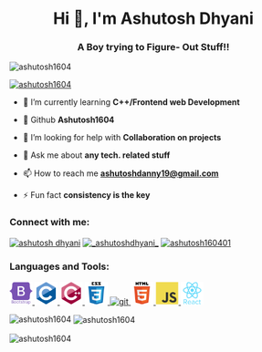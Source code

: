 <h1 align="center">Hi 👋, I'm Ashutosh Dhyani</h1>
<h3 align="center">A Boy trying to Figure- Out Stuff!!</h3>

<p align="left"> <img src="https://komarev.com/ghpvc/?username=ashutosh1604&label=Profile%20views&color=0e75b6&style=flat" alt="ashutosh1604" /> </p>

<p align="left"> <a href="https://github.com/ryo-ma/github-profile-trophy"><img src="https://github-profile-trophy.vercel.app/?username=ashutosh1604" alt="ashutosh1604" /></a> </p>

- 🌱 I’m currently learning **C++/Frontend web Development**

- 👯 Github **Ashutosh1604**

- 🤝 I’m looking for help with **Collaboration on projects**

- 💬 Ask me about **any tech. related stuff**

- 📫 How to reach me **ashutoshdanny19@gmail.com**

- ⚡ Fun fact **consistency is the key**

<h3 align="left">Connect with me:</h3>
<p align="left">
<a href="https://fb.com/ashutosh dhyani" target="blank"><img align="center" src="https://raw.githubusercontent.com/rahuldkjain/github-profile-readme-generator/master/src/images/icons/Social/facebook.svg" alt="ashutosh dhyani" height="30" width="40" /></a>
<a href="https://instagram.com/_ashutoshdhyani_" target="blank"><img align="center" src="https://raw.githubusercontent.com/rahuldkjain/github-profile-readme-generator/master/src/images/icons/Social/instagram.svg" alt="_ashutoshdhyani_" height="30" width="40" /></a>
<a href="https://www.leetcode.com/ashutosh160401" target="blank"><img align="center" src="https://raw.githubusercontent.com/rahuldkjain/github-profile-readme-generator/master/src/images/icons/Social/leet-code.svg" alt="ashutosh160401" height="30" width="40" /></a>
</p>

<h3 align="left">Languages and Tools:</h3>
<p align="left"> <a href="https://getbootstrap.com" target="_blank" rel="noreferrer"> <img src="https://raw.githubusercontent.com/devicons/devicon/master/icons/bootstrap/bootstrap-plain-wordmark.svg" alt="bootstrap" width="40" height="40"/> </a> <a href="https://www.cprogramming.com/" target="_blank" rel="noreferrer"> <img src="https://raw.githubusercontent.com/devicons/devicon/master/icons/c/c-original.svg" alt="c" width="40" height="40"/> </a> <a href="https://www.w3schools.com/cpp/" target="_blank" rel="noreferrer"> <img src="https://raw.githubusercontent.com/devicons/devicon/master/icons/cplusplus/cplusplus-original.svg" alt="cplusplus" width="40" height="40"/> </a> <a href="https://www.w3schools.com/css/" target="_blank" rel="noreferrer"> <img src="https://raw.githubusercontent.com/devicons/devicon/master/icons/css3/css3-original-wordmark.svg" alt="css3" width="40" height="40"/> </a> <a href="https://git-scm.com/" target="_blank" rel="noreferrer"> <img src="https://www.vectorlogo.zone/logos/git-scm/git-scm-icon.svg" alt="git" width="40" height="40"/> </a> <a href="https://www.w3.org/html/" target="_blank" rel="noreferrer"> <img src="https://raw.githubusercontent.com/devicons/devicon/master/icons/html5/html5-original-wordmark.svg" alt="html5" width="40" height="40"/> </a> <a href="https://developer.mozilla.org/en-US/docs/Web/JavaScript" target="_blank" rel="noreferrer"> <img src="https://raw.githubusercontent.com/devicons/devicon/master/icons/javascript/javascript-original.svg" alt="javascript" width="40" height="40"/> </a> <a href="https://reactjs.org/" target="_blank" rel="noreferrer"> <img src="https://raw.githubusercontent.com/devicons/devicon/master/icons/react/react-original-wordmark.svg" alt="react" width="40" height="40"/> </a> </p>

<p><img align="left" src="https://github-readme-stats.vercel.app/api/top-langs?username=ashutosh1604&show_icons=true&locale=en&layout=compact" alt="ashutosh1604" /></p>

<p>&nbsp;<img align="center" style="margin:2px ,background color:black" src="https://github-readme-stats.vercel.app/api?username=ashutosh1604&show_icons=true&locale=en" alt="ashutosh1604" /></p>

<p><img align="center" src="https://github-readme-streak-stats.herokuapp.com/?user=ashutosh1604&" alt="ashutosh1604" /></p>


